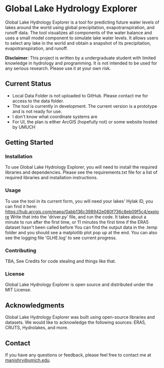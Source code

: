 # Global Lake Hydrology Explorer
Global Lake Hydrology Explorer is a tool for predicting future water levels of lakes around the world using global precipitation, evapotranspiration, and runoff data. The tool visualizes all components of the water balance and uses a small model component to simulate lake water levels. It allows users to select any lake in the world and obtain a snapshot of its precipitation, evapotranspiration, and runoff.

**Disclaimer**: This project is written by a undergraduate student with limited knowledge in hydrology and programming. It is not intended to be used for any serious research. Please use it at your own risk.

## Current Status
 - Local Data Folder is not uploaded to GitHub. Please contact me for access to the data folder.
 - The tool is currently in development. The current version is a prototype and is not ready for use.
 - I don't know what coordinate systems are
 - For UI, the plan is either ArcGIS (hopefully not) or some website hosted by UMUCH
## Getting Started
### Installation
To use Global Lake Hydrology Explorer, you will need to install the required libraries and dependencies. Please see the requirements.txt file for a list of required libraries and installation instructions.

### Usage
To use the tool in its current form, you will need your lakes' Hylak ID, you can find it here: https://hub.arcgis.com/maps/0abb136c398942e080f736c8eb09f5c4/explore
Write that into the 'driver.py' file, and run the code. It takes about a minute to run after the first time, or 11 minutes the first time if the ERA5 dataset hasn't been called before
You can find the output data in the .temp folder and you should see a matplotlib plot pop up at the end. You can also see the logging file 'GLHE.log' to see current progress.

### Contributing
TBA, See Credits for code stealing and things like that.

### License
Global Lake Hydrology Explorer is open source and distributed under the MIT License.

## Acknowledgments
Global Lake Hydrology Explorer was built using open-source libraries and datasets. We would like to acknowledge the following sources: ERA5, CRUTS, Hydrolakes, and more.

## Contact
If you have any questions or feedback, please feel free to contact me at manishrv@umich.edu.
